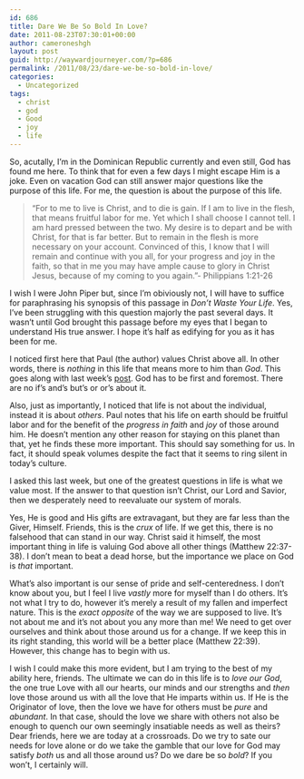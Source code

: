 ```yaml
---
id: 686
title: Dare We Be So Bold In Love?
date: 2011-08-23T07:30:01+00:00
author: cameroneshgh
layout: post
guid: http://waywardjourneyer.com/?p=686
permalink: /2011/08/23/dare-we-be-so-bold-in-love/
categories:
  - Uncategorized
tags:
  - christ
  - god
  - Good
  - joy
  - life
---
```

So, acutally, I&#8217;m in the Dominican Republic currently and even still, God has found me here. To think that for even a few days I might escape Him is a joke. Even on vacation God can still answer major questions like the purpose of this life. For me, the question is about the purpose of this life.

> &#8220;For to me to live is Christ, and to die is gain. If I am to live in the flesh, that means fruitful labor for me. Yet which I shall choose I cannot tell. I am hard pressed between the two. My desire is to depart and be with Christ, for that is far better. But to remain in the flesh is more necessary on your account. Convinced of this, I know that I will remain and continue with you all, for your progress and joy in the faith, so that in me you may have ample cause to glory in Christ Jesus, because of my coming to you again.&#8221;- Philippians 1:21-26

I wish I were John Piper but, since I&#8217;m obiviously not, I will have to suffice for paraphrasing his synopsis of this passage in _Don&#8217;t Waste Your Life_. Yes, I&#8217;ve been struggling with this question majorly the past several days. It wasn&#8217;t until God brought this passage before my eyes that I began to understand His true answer. I hope it&#8217;s half as edifying for you as it has been for me.

I noticed first here that Paul (the author) values Christ above all. In other words, there is _nothing_ in this life that means more to him than _God_. This goes along with last week&#8217;s [post](http://waywardjourneyer.com/2011/08/16/faith-less-dependent/). God has to be first and foremost. There are no if&#8217;s and&#8217;s but&#8217;s or or&#8217;s about it.

Also, just as importantly, I noticed that life is not about the individual, instead it is about _others_. Paul notes that his life on earth should be fruitful labor and for the benefit of the _progress in faith_ and _joy_ of those around him. He doesn&#8217;t mention any other reason for staying on this planet than that, yet he finds these more important. This should say something for us. In fact, it should speak volumes despite the fact that it seems to ring silent in today&#8217;s culture.

I asked this last week, but one of the greatest questions in life is what we value most. If the answer to that question isn&#8217;t Christ, our Lord and Savior, then we desperately need to reevaluate our system of morals.

Yes, He is good and His gifts are extravagant, but they are far less than the Giver, Himself. Friends, this is the _crux_ of life. If we get this, there is no falsehood that can stand in our way. Christ said it himself, the most important thing in life is valuing God above all other things (Matthew 22:37-38). I don&#8217;t mean to beat a dead horse, but the importance we place on God is _that_ important.

What&#8217;s also important is our sense of pride and self-centeredness. I don&#8217;t know about you, but I feel I live _vastly_ more for myself than I do others. It&#8217;s not what I try to do, however it&#8217;s merely a result of my fallen and imperfect nature. This is the _exact opposite_ of the way we are supposed to live. It&#8217;s not about me and it&#8217;s not about you any more than me! We need to get over ourselves and think about those around us for a change. If we keep this in its right standing, this world will be a better place (Matthew 22:39). However, this change has to begin with us.

I wish I could make this more evident, but I am trying to the best of my ability here, friends. The ultimate we can do in this life is to _love our God_, the one true Love with all our hearts, our minds and our strengths and _then_ love those around us with all the love that He imparts within us. If He is the Originator of love, then the love we have for others must be _pure_ and _abundant_. In that case, should the love we share with others not also be enough to quench our own seemingly insatiable needs as well as theirs? Dear friends, here we are today at a crossroads. Do we try to sate our needs for love alone or do we take the gamble that our love for God may satisfy _both_ us and all those around us? Do we dare be so _bold_? If you won&#8217;t, I certainly will.